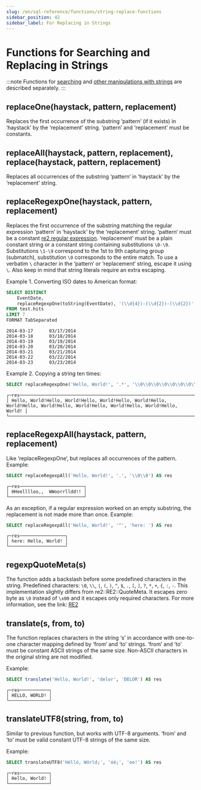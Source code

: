 ```yaml
---
slug: /en/sql-reference/functions/string-replace-functions
sidebar_position: 42
sidebar_label: For Replacing in Strings
---
```


# Functions for Searching and Replacing in Strings

:::note
Functions for [searching](../../sql-reference/functions/string-search-functions.md) and [other manipulations with strings](../../sql-reference/functions/string-functions.md) are described separately.
:::

## replaceOne(haystack, pattern, replacement)

Replaces the first occurrence of the substring ‘pattern’ (if it exists) in ‘haystack’ by the ‘replacement’ string.
‘pattern’ and ‘replacement’ must be constants.

## replaceAll(haystack, pattern, replacement), replace(haystack, pattern, replacement)

Replaces all occurrences of the substring ‘pattern’ in ‘haystack’ by the ‘replacement’ string.

## replaceRegexpOne(haystack, pattern, replacement)

Replaces the first occurrence of the substring matching the regular expression ‘pattern’ in ‘haystack‘ by the ‘replacement‘ string.
‘pattern‘ must be a constant [re2 regular expression](https://github.com/google/re2/wiki/Syntax).
‘replacement’ must be a plain constant string or a constant string containing substitutions `\0-\9`.
Substitutions `\1-\9` correspond to the 1st to 9th capturing group (submatch), substitution `\0` corresponds to the entire match.
To use a verbatim `\` character in the ‘pattern‘ or ‘replacement‘ string, escape it using `\`.
Also keep in mind that string literals require an extra escaping.

Example 1. Converting ISO dates to American format:

``` sql
SELECT DISTINCT
    EventDate,
    replaceRegexpOne(toString(EventDate), '(\\d{4})-(\\d{2})-(\\d{2})', '\\2/\\3/\\1') AS res
FROM test.hits
LIMIT 7
FORMAT TabSeparated
```

``` text
2014-03-17      03/17/2014
2014-03-18      03/18/2014
2014-03-19      03/19/2014
2014-03-20      03/20/2014
2014-03-21      03/21/2014
2014-03-22      03/22/2014
2014-03-23      03/23/2014
```

Example 2. Copying a string ten times:

``` sql
SELECT replaceRegexpOne('Hello, World!', '.*', '\\0\\0\\0\\0\\0\\0\\0\\0\\0\\0') AS res
```

``` text
┌─res────────────────────────────────────────────────────────────────────────────────────────────────────────────────────────────────┐
│ Hello, World!Hello, World!Hello, World!Hello, World!Hello, World!Hello, World!Hello, World!Hello, World!Hello, World!Hello, World! │
└────────────────────────────────────────────────────────────────────────────────────────────────────────────────────────────────────┘
```

## replaceRegexpAll(haystack, pattern, replacement)

Like ‘replaceRegexpOne‘, but replaces all occurrences of the pattern. Example:

``` sql
SELECT replaceRegexpAll('Hello, World!', '.', '\\0\\0') AS res
```

``` text
┌─res────────────────────────┐
│ HHeelllloo,,  WWoorrlldd!! │
└────────────────────────────┘
```

As an exception, if a regular expression worked on an empty substring, the replacement is not made more than once.
Example:

``` sql
SELECT replaceRegexpAll('Hello, World!', '^', 'here: ') AS res
```

``` text
┌─res─────────────────┐
│ here: Hello, World! │
└─────────────────────┘
```

## regexpQuoteMeta(s)

The function adds a backslash before some predefined characters in the string.
Predefined characters: `\0`, `\\`, `|`, `(`, `)`, `^`, `$`, `.`, `[`, `]`, `?`, `*`, `+`, `{`, `:`, `-`.
This implementation slightly differs from re2::RE2::QuoteMeta. It escapes zero byte as `\0` instead of `\x00` and it escapes only required characters.
For more information, see the link: [RE2](https://github.com/google/re2/blob/master/re2/re2.cc#L473)


## translate(s, from, to)

The function replaces characters in the string ‘s’ in accordance with one-to-one character mapping defined by ‘from’ and ‘to’ strings. ‘from’ and ‘to’ must be constant ASCII strings of the same size. Non-ASCII characters in the original string are not modified.

Example:

``` sql
SELECT translate('Hello, World!', 'delor', 'DELOR') AS res
```

``` text
┌─res───────────┐
│ HELLO, WORLD! │
└───────────────┘
```

## translateUTF8(string, from, to)

Similar to previous function, but works with UTF-8 arguments. ‘from’ and ‘to’ must be valid constant UTF-8 strings of the same size.

Example:

``` sql
SELECT translateUTF8('Hélló, Wórld¡', 'óé¡', 'oe!') AS res
```

``` text
┌─res───────────┐
│ Hello, World! │
└───────────────┘
```
